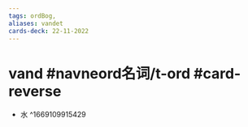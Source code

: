 ```yaml
---
tags: ordBog,
aliases: vandet
cards-deck: 22-11-2022
---
```


# vand #navneord名词/t-ord  #card-reverse 
- 水
^1669109915429
